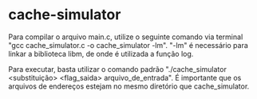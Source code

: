 # cache-simulator

Para compilar o arquivo main.c, utilize o seguinte comando via terminal "gcc cache_simulator.c -o cache_simulator -lm".
"-lm" é necessário para linkar a biblioteca libm, de onde é utilizada a função log.

Para executar, basta utilizar o comando padrão "./cache_simulator <nsets> <bsize> <assoc> <substituição> <flag_saida> arquivo_de_entrada". É importante que os arquivos de endereços estejam no mesmo diretório que cache_simulator.
